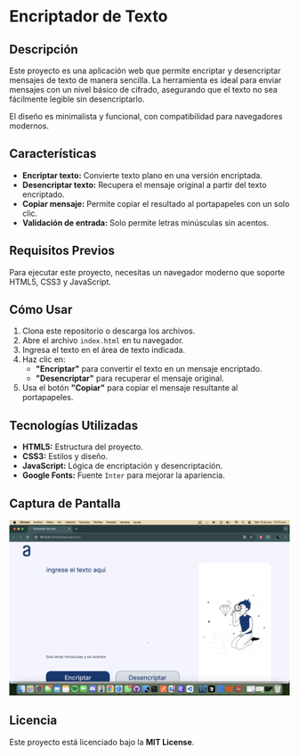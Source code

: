 # Encriptador de Texto

## Descripción

Este proyecto es una aplicación web que permite encriptar y desencriptar mensajes de texto de manera sencilla. La herramienta es ideal para enviar mensajes con un nivel básico de cifrado, asegurando que el texto no sea fácilmente legible sin desencriptarlo. 

El diseño es minimalista y funcional, con compatibilidad para navegadores modernos.

## Características

- **Encriptar texto:** Convierte texto plano en una versión encriptada.
- **Desencriptar texto:** Recupera el mensaje original a partir del texto encriptado.
- **Copiar mensaje:** Permite copiar el resultado al portapapeles con un solo clic.
- **Validación de entrada:** Solo permite letras minúsculas sin acentos.

## Requisitos Previos

Para ejecutar este proyecto, necesitas un navegador moderno que soporte HTML5, CSS3 y JavaScript.

## Cómo Usar

1. Clona este repositorio o descarga los archivos.
2. Abre el archivo `index.html` en tu navegador.
3. Ingresa el texto en el área de texto indicada.
4. Haz clic en:
   - **"Encriptar"** para convertir el texto en un mensaje encriptado.
   - **"Desencriptar"** para recuperar el mensaje original.
5. Usa el botón **"Copiar"** para copiar el mensaje resultante al portapapeles.


## Tecnologías Utilizadas

- **HTML5:** Estructura del proyecto.
- **CSS3:** Estilos y diseño.
- **JavaScript:** Lógica de encriptación y desencriptación.
- **Google Fonts:** Fuente `Inter` para mejorar la apariencia.

## Captura de Pantalla

![Vista del Encriptador de Texto](./Img/example.png)


## Licencia

Este proyecto está licenciado bajo la **MIT License**.


